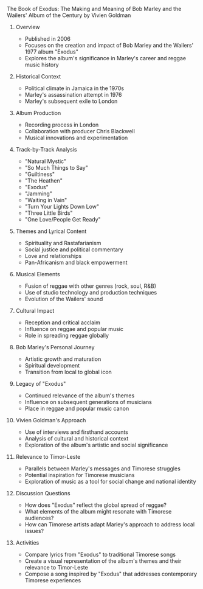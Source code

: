 The Book of Exodus: The Making and Meaning of Bob Marley and the Wailers' Album of the Century by Vivien Goldman

1. Overview
   - Published in 2006
   - Focuses on the creation and impact of Bob Marley and the Wailers' 1977 album "Exodus"
   - Explores the album's significance in Marley's career and reggae music history

2. Historical Context
   - Political climate in Jamaica in the 1970s
   - Marley's assassination attempt in 1976
   - Marley's subsequent exile to London

3. Album Production
   - Recording process in London
   - Collaboration with producer Chris Blackwell
   - Musical innovations and experimentation

4. Track-by-Track Analysis
   - "Natural Mystic"
   - "So Much Things to Say"
   - "Guiltiness"
   - "The Heathen"
   - "Exodus"
   - "Jamming"
   - "Waiting in Vain"
   - "Turn Your Lights Down Low"
   - "Three Little Birds"
   - "One Love/People Get Ready"

5. Themes and Lyrical Content
   - Spirituality and Rastafarianism
   - Social justice and political commentary
   - Love and relationships
   - Pan-Africanism and black empowerment

6. Musical Elements
   - Fusion of reggae with other genres (rock, soul, R&B)
   - Use of studio technology and production techniques
   - Evolution of the Wailers' sound

7. Cultural Impact
   - Reception and critical acclaim
   - Influence on reggae and popular music
   - Role in spreading reggae globally

8. Bob Marley's Personal Journey
   - Artistic growth and maturation
   - Spiritual development
   - Transition from local to global icon

9. Legacy of "Exodus"
   - Continued relevance of the album's themes
   - Influence on subsequent generations of musicians
   - Place in reggae and popular music canon

10. Vivien Goldman's Approach
    - Use of interviews and firsthand accounts
    - Analysis of cultural and historical context
    - Exploration of the album's artistic and social significance

11. Relevance to Timor-Leste
    - Parallels between Marley's messages and Timorese struggles
    - Potential inspiration for Timorese musicians
    - Exploration of music as a tool for social change and national identity

12. Discussion Questions
    - How does "Exodus" reflect the global spread of reggae?
    - What elements of the album might resonate with Timorese audiences?
    - How can Timorese artists adapt Marley's approach to address local issues?

13. Activities
    - Compare lyrics from "Exodus" to traditional Timorese songs
    - Create a visual representation of the album's themes and their relevance to Timor-Leste
    - Compose a song inspired by "Exodus" that addresses contemporary Timorese experiences